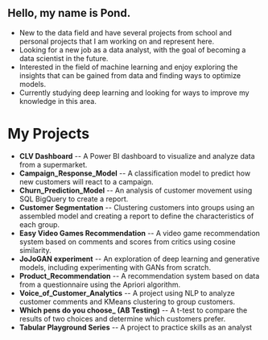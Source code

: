 ## **Hello, my name is Pond.**

- New to the data field and have several projects from school and personal projects that I am working on and represent here. <br/>
- Looking for a new job as a data analyst, with the goal of becoming a data scientist in the future. <br/>
- Interested in the field of machine learning and enjoy exploring the insights that can be gained from data and finding ways to optimize models. <br/>
- Currently studying deep learning and looking for ways to improve my knowledge in this area. <br/>
 
# My Projects
- **CLV Dashboard**
--  A Power BI dashboard to visualize and analyze data from a supermarket. <br/>
- **Campaign_Response_Model**
-- A classification model to predict how new customers will react to a campaign.<br/>
- **Churn_Prediction_Model**
-- An analysis of customer movement using SQL BigQuery to create a report.<br/>
- **Customer Segmentation**
-- Clustering customers into groups using an assembled model and creating a report to define the characteristics of each group.<br/>
- **Easy Video Games Recommendation**
-- A video game recommendation system based on comments and scores from critics using cosine similarity.<br/>
- **JoJoGAN experiment**
-- An exploration of deep learning and generative models, including experimenting with GANs from scratch.<br/>
- **Product_Recommendation**
-- A recommendation system based on data from a questionnaire using the Apriori algorithm. <br/>
- **Voice_of_Customer_Analytics**
-- A project using NLP to analyze customer comments and KMeans clustering to group customers. <br/>
- **Which pens do you choose_ (AB Testing)**
-- A t-test to compare the results of two choices and determine which customers prefer.<br/>
- **Tabular Playground Series**
-- A project to practice skills as an analyst<br/>
